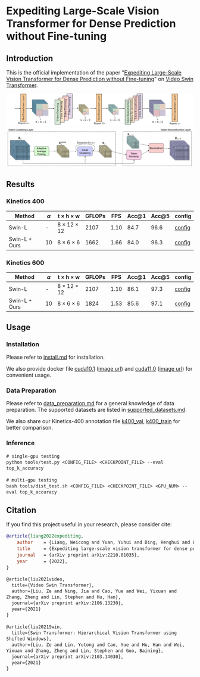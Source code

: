 # Expediting Large-Scale Vision Transformer for Dense Prediction without Fine-tuning


## Introduction

This is the official implementation of the paper "[Expediting Large-Scale Vision Transformer for Dense Prediction without Fine-tuning](https://arxiv.org/abs/2210.01035)" on [Video Swin Transformer](https://arxiv.org/abs/2106.13230).

![framework](figures/Hourglass_swin_framework.png)
![framework](figures/TokenClusterReconstruct_Details.png)

## Results 

### Kinetics 400

| Method        | $\alpha$ | t $\times$ h $\times$ w   | GFLOPs | FPS  | Acc@1 | Acc@5 | config                                                       |
| ------------- | -------- | ------------------------- | ------ | ---- | ----- | ----- | ------------------------------------------------------------ |
| Swin-L        | -        | 8 $\times$ 12 $\times$ 12 | 2107   | 1.10 | 84.7  | 96.6  | [config](configs/recognition/swin/swin_large_384_patch244_window81212_kinetics400_22k.py) |
| Swin-L + Ours | 10       | 8 $\times$ 6 $\times$ 6   | 1662   | 1.66 | 84.0  | 96.3  | [config](configs/recognition/swin/hourglass_swin_large_384_patch244_window81212_kinetics400_22k.py) |

### Kinetics 600

| Method        | $\alpha$ | t $\times$ h $\times$ w   | GFLOPs | FPS  | Acc@1 | Acc@5 | config                                                       |
| ------------- | -------- | ------------------------- | ------ | ---- | ----- | ----- | ------------------------------------------------------------ |
| Swin-L        | -        | 8 $\times$ 12 $\times$ 12 | 2107   | 1.10 | 86.1  | 97.3  | [config](configs/recognition/swin/swin_large_384_patch244_window81212_kinetics600_22k.py) |
| Swin-L + Ours | 10       | 8 $\times$ 6 $\times$ 6   | 1824   | 1.53 | 85.6  | 97.1  | [config](configs/recognition/swin/hourglass_swin_large_384_patch244_window81212_kinetics600_22k.py) |



## Usage

###  Installation

Please refer to [install.md](docs/install.md) for installation.

We also provide docker file [cuda10.1](docker/docker_10.1) ([image url](https://hub.docker.com/layers/ninja0/mmdet/pytorch1.7.1-py37-cuda10.1-openmpi-mmcv1.3.3-apex-timm/images/sha256-06d745934cb255e7fdf4fa55c47b192c81107414dfb3d0bc87481ace50faf90b?context=repo)) and [cuda11.0](docker/docker_11.0) ([image url](https://hub.docker.com/layers/ninja0/mmdet/pytorch1.7.1-py37-cuda11.0-openmpi-mmcv1.3.3-apex-timm/images/sha256-79ec3ec5796ca154a66d85c50af5fa870fcbc48357c35ee8b612519512f92828?context=repo)) for convenient usage.

###  Data Preparation

Please refer to [data_preparation.md](docs/data_preparation.md) for a general knowledge of data preparation.
The supported datasets are listed in [supported_datasets.md](docs/supported_datasets.md).

We also share our Kinetics-400 annotation file [k400_val](https://github.com/SwinTransformer/storage/releases/download/v1.0.6/k400_val.txt), [k400_train](https://github.com/SwinTransformer/storage/releases/download/v1.0.6/k400_train.txt) for better comparison.

### Inference
```
# single-gpu testing
python tools/test.py <CONFIG_FILE> <CHECKPOINT_FILE> --eval top_k_accuracy

# multi-gpu testing
bash tools/dist_test.sh <CONFIG_FILE> <CHECKPOINT_FILE> <GPU_NUM> --eval top_k_accuracy
```

## Citation
If you find this project useful in your research, please consider cite:

```BibTex
@article{liang2022expediting,
	author    = {Liang, Weicong and Yuan, Yuhui and Ding, Henghui and Luo, Xiao and Lin, Weihong and Jia, Ding and Zhang, Zheng and Zhang, Chao and Hu, Han},
	title     = {Expediting large-scale vision transformer for dense prediction without fine-tuning},
	journal   = {arXiv preprint arXiv:2210.01035},
	year      = {2022},
}
```

```
@article{liu2021video,
  title={Video Swin Transformer},
  author={Liu, Ze and Ning, Jia and Cao, Yue and Wei, Yixuan and Zhang, Zheng and Lin, Stephen and Hu, Han},
  journal={arXiv preprint arXiv:2106.13230},
  year={2021}
}

@article{liu2021Swin,
  title={Swin Transformer: Hierarchical Vision Transformer using Shifted Windows},
  author={Liu, Ze and Lin, Yutong and Cao, Yue and Hu, Han and Wei, Yixuan and Zhang, Zheng and Lin, Stephen and Guo, Baining},
  journal={arXiv preprint arXiv:2103.14030},
  year={2021}
}
```
